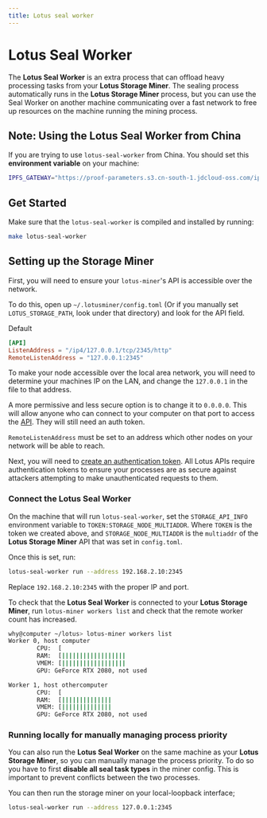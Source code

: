 ```yaml
---
title: Lotus seal worker
---
```


# Lotus Seal Worker

The **Lotus Seal Worker** is an extra process that can offload heavy processing tasks from your **Lotus Storage Miner**. The sealing process automatically runs in the **Lotus Storage Miner** process, but you can use the Seal Worker on another machine communicating over a fast network to free up resources on the machine running the mining process.

## Note: Using the Lotus Seal Worker from China

If you are trying to use `lotus-seal-worker` from China. You should set this **environment variable** on your machine:

```sh
IPFS_GATEWAY="https://proof-parameters.s3.cn-south-1.jdcloud-oss.com/ipfs/"
```

## Get Started

Make sure that the `lotus-seal-worker` is compiled and installed by running:

```sh
make lotus-seal-worker
```

## Setting up the Storage Miner

First, you will need to ensure your `lotus-miner`'s API is accessible over the network.

To do this, open up `~/.lotusminer/config.toml` (Or if you manually set `LOTUS_STORAGE_PATH`, look under that directory) and look for the API field.

Default 
```toml
[API]
ListenAddress = "/ip4/127.0.0.1/tcp/2345/http"
RemoteListenAddress = "127.0.0.1:2345"
```

To make your node accessible over the local area network, you will need to determine your machines IP on the LAN, and change the `127.0.0.1` in the file to that address.

A more permissive and less secure option is to change it to `0.0.0.0`. This will allow anyone who can connect to your computer on that port to access the [API](https://docs.lotu.sh/en+api). They will still need an auth token.

`RemoteListenAddress` must be set to an address which other nodes on your network will be able to reach.

Next, you will need to [create an authentication token](https://docs.lotu.sh/en+api-scripting-support#generate-a-jwt-46). All Lotus APIs require authentication tokens to ensure your processes are as secure against attackers attempting to make unauthenticated requests to them.

### Connect the Lotus Seal Worker

On the machine that will run `lotus-seal-worker`, set the `STORAGE_API_INFO` environment variable to `TOKEN:STORAGE_NODE_MULTIADDR`. Where `TOKEN` is the token we created above, and `STORAGE_NODE_MULTIADDR` is the `multiaddr` of the **Lotus Storage Miner** API that was set in `config.toml`.

Once this is set, run:

```sh
lotus-seal-worker run --address 192.168.2.10:2345
```

Replace `192.168.2.10:2345` with the proper IP and port.

To check that the **Lotus Seal Worker** is connected to your **Lotus Storage Miner**, run `lotus-miner workers list` and check that the remote worker count has increased.

```sh
why@computer ~/lotus> lotus-miner workers list
Worker 0, host computer
        CPU:  [                                                                ] 0 core(s) in use
        RAM:  [||||||||||||||||||                                              ] 28% 18.1 GiB/62.7 GiB
        VMEM: [||||||||||||||||||                                              ] 28% 18.1 GiB/62.7 GiB
        GPU: GeForce RTX 2080, not used

Worker 1, host othercomputer
        CPU:  [                                                                ] 0 core(s) in use
        RAM:  [||||||||||||||                                                  ] 23% 14 GiB/62.7 GiB
        VMEM: [||||||||||||||                                                  ] 23% 14 GiB/62.7 GiB
        GPU: GeForce RTX 2080, not used
```

### Running locally for manually managing process priority

You can also run the **Lotus Seal Worker** on the same machine as your **Lotus Storage Miner**, so you can manually manage the process priority.
To do so you have to first **disable all seal task types** in the miner config. This is important to prevent conflicts between the two processes.

You can then run the storage miner on your local-loopback interface;

```sh
lotus-seal-worker run --address 127.0.0.1:2345
```

